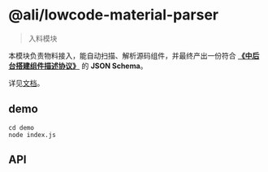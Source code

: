 # @ali/lowcode-material-parser

> 入料模块

本模块负责物料接入，能自动扫描、解析源码组件，并最终产出一份符合 **[《中后台搭建组件描述协议》](https://yuque.antfin-inc.com/rt656r/spec/pbeaqx)** 的 **JSON Schema**。

详见[文档](https://yuque.antfin-inc.com/ali-lowcode/docs/tyktrt)。

## demo

```shell
cd demo
node index.js
```

## API
